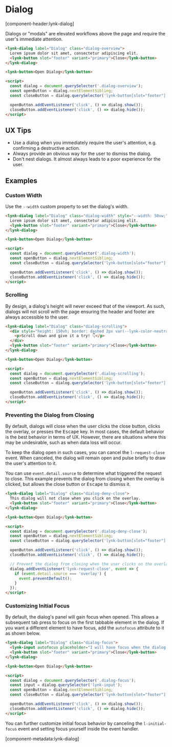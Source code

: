 <!-- cspell:dictionaries lorem-ipsum -->

# Dialog

[component-header:lynk-dialog]

Dialogs or "modals" are elevated workflows above the page and require the user's immediate attention.

```html preview
<lynk-dialog label="Dialog" class="dialog-overview">
  Lorem ipsum dolor sit amet, consectetur adipiscing elit.
  <lynk-button slot="footer" variant="primary">Close</lynk-button>
</lynk-dialog>

<lynk-button>Open Dialog</lynk-button>

<script>
  const dialog = document.querySelector('.dialog-overview');
  const openButton = dialog.nextElementSibling;
  const closeButton = dialog.querySelector('lynk-button[slot="footer"]');

  openButton.addEventListener('click', () => dialog.show());
  closeButton.addEventListener('click', () => dialog.hide());
</script>
```

## UX Tips

- Use a dialog when you immediately require the user's attention, e.g. confirming a destructive action.
- Always provide an obvious way for the user to dismiss the dialog.
- Don't nest dialogs. It almost always leads to a poor experience for the user.

## Examples

### Custom Width

Use the `--width` custom property to set the dialog's width.

```html preview
<lynk-dialog label="Dialog" class="dialog-width" style="--width: 50vw;">
  Lorem ipsum dolor sit amet, consectetur adipiscing elit.
  <lynk-button slot="footer" variant="primary">Close</lynk-button>
</lynk-dialog>

<lynk-button>Open Dialog</lynk-button>

<script>
  const dialog = document.querySelector('.dialog-width');
  const openButton = dialog.nextElementSibling;
  const closeButton = dialog.querySelector('lynk-button[slot="footer"]');

  openButton.addEventListener('click', () => dialog.show());
  closeButton.addEventListener('click', () => dialog.hide());
</script>
```

### Scrolling

By design, a dialog's height will never exceed that of the viewport. As such, dialogs will not scroll with the page ensuring the header and footer are always accessible to the user.

```html preview
<lynk-dialog label="Dialog" class="dialog-scrolling">
  <div style="height: 150vh; border: dashed 2px var(--lynk-color-neutral-200); padding: 0 1rem;">
    <p>Scroll down and give it a try! 👇</p>
  </div>
  <lynk-button slot="footer" variant="primary">Close</lynk-button>
</lynk-dialog>

<lynk-button>Open Dialog</lynk-button>

<script>
  const dialog = document.querySelector('.dialog-scrolling');
  const openButton = dialog.nextElementSibling;
  const closeButton = dialog.querySelector('lynk-button[slot="footer"]');

  openButton.addEventListener('click', () => dialog.show());
  closeButton.addEventListener('click', () => dialog.hide());
</script>
```

### Preventing the Dialog from Closing

By default, dialogs will close when the user clicks the close button, clicks the overlay, or presses the <kbd>Escape</kbd> key. In most cases, the default behavior is the best behavior in terms of UX. However, there are situations where this may be undesirable, such as when data loss will occur.

To keep the dialog open in such cases, you can cancel the `l-request-close` event. When canceled, the dialog will remain open and pulse briefly to draw the user's attention to it.

You can use `event.detail.source` to determine what triggered the request to close. This example prevents the dialog from closing when the overlay is clicked, but allows the close button or <kbd>Escape</kbd> to dismiss it.

```html preview
<lynk-dialog label="Dialog" class="dialog-deny-close">
  This dialog will not close when you click on the overlay.
  <lynk-button slot="footer" variant="primary">Close</lynk-button>
</lynk-dialog>

<lynk-button>Open Dialog</lynk-button>

<script>
  const dialog = document.querySelector('.dialog-deny-close');
  const openButton = dialog.nextElementSibling;
  const closeButton = dialog.querySelector('lynk-button[slot="footer"]');

  openButton.addEventListener('click', () => dialog.show());
  closeButton.addEventListener('click', () => dialog.hide());

  // Prevent the dialog from closing when the user clicks on the overlay
  dialog.addEventListener('lynk-request-close', event => {
    if (event.detail.source === 'overlay') {
      event.preventDefault();
    }
  });
</script>
```

### Customizing Initial Focus

By default, the dialog's panel will gain focus when opened. This allows a subsequent tab press to focus on the first tabbable element in the dialog. If you want a different element to have focus, add the `autofocus` attribute to it as shown below.

```html preview
<lynk-dialog label="Dialog" class="dialog-focus">
  <lynk-input autofocus placeholder="I will have focus when the dialog is opened"></lynk-input>
  <lynk-button slot="footer" variant="primary">Close</lynk-button>
</lynk-dialog>

<lynk-button>Open Dialog</lynk-button>

<script>
  const dialog = document.querySelector('.dialog-focus');
  const input = dialog.querySelector('lynk-input');
  const openButton = dialog.nextElementSibling;
  const closeButton = dialog.querySelector('lynk-button[slot="footer"]');

  openButton.addEventListener('click', () => dialog.show());
  closeButton.addEventListener('click', () => dialog.hide());
</script>
```

<lynk-alert open>You can further customize initial focus behavior by canceling the `l-initial-focus` event and setting focus yourself inside the event handler.</lynk-alert>

[component-metadata:lynk-dialog]
